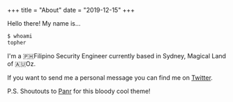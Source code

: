 +++
title = "About"
date = "2019-12-15"
+++

Hello there! My name is...

```bash
$ whoami
topher
```

I'm a 🇵🇭Filipino Security Engineer currently based in Sydney, Magical Land of 🇦🇺Oz.

If you want to send me a personal message you can find me on [Twitter](https://twitter.com/TopherVizcarra).

P.S. Shoutouts to [Panr](]https://twitter.com/panr) for this bloody cool theme!
